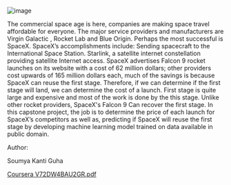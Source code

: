 ![image](https://user-images.githubusercontent.com/86339735/136709939-50d86150-724e-41d2-a9dd-de51eed55c9c.png)


The commercial space age is here, companies are making space travel affordable for everyone. The major service providers and manufacturers are Virgin Galactic , Rocket Lab and Blue Origin. Perhaps the most successful is SpaceX. SpaceX’s accomplishments include: Sending spacecraft to the International Space Station. Starlink, a satellite internet constellation providing satellite Internet access. 
SpaceX advertises Falcon 9 rocket launches on its website with a cost of 62 million dollars; other providers cost upwards of 165 million dollars each, much of the savings is because SpaceX can reuse the first stage. Therefore, if we can determine if the first stage will land, we can determine the cost of a launch. First  stage is quite large and expensive and most of the work is done by the this stage. Unlike other rocket providers, SpaceX's Falcon 9 Can recover the first stage.
In this capstone project, the job is to determine the price of each launch for SpaceX’s competitors as well as, predicting if SpaceX will reuse the first stage by developing machine learning model trained on data available in public domain.

Author:

Soumya Kanti Guha


[Coursera V72DW4BAU2GR.pdf](https://github.com/SKG08/IBM-Data-Science-Professional-Certificate/files/7352287/Coursera.V72DW4BAU2GR.pdf)

